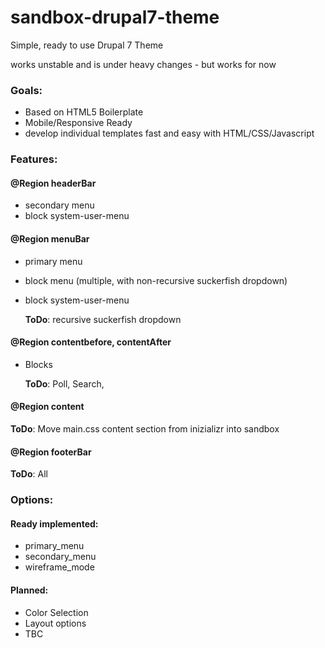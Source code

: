 sandbox-drupal7-theme
=====================

Simple, ready to use Drupal 7 Theme

works unstable and is under heavy changes - but works for now

### Goals:
- Based on HTML5 Boilerplate
- Mobile/Responsive Ready
- develop individual templates fast and easy with HTML/CSS/Javascript

### Features:
#### @Region headerBar
- secondary menu
- block system-user-menu

#### @Region menuBar
- primary menu
- block menu (multiple, with non-recursive suckerfish dropdown)
- block system-user-menu

  **ToDo**: recursive suckerfish dropdown

#### @Region contentbefore, contentAfter
- Blocks

  **ToDo**: Poll, Search, 
  
#### @Region content
  **ToDo**: Move main.css content section from inizializr into sandbox
  
#### @Region footerBar
  **ToDo**: All

### Options:
#### Ready implemented:
- primary_menu
- secondary_menu
- wireframe_mode

#### Planned:
- Color Selection
- Layout options
- TBC

  
